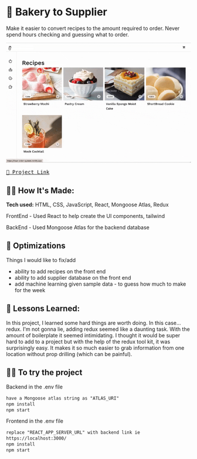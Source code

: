 # 🎂 Bakery to Supplier

Make it easier to convert recipes to the amount required to order.
Never spend hours checking and guessing what to order. 



[![](FlourBakery.gif)](https://flour-order-system.netlify.app/)


[
<kbd>
 🎂 Project Link
</kbd>](https://flour-order-system.netlify.app/)




## 👩‍💻 How It's Made:

**Tech used:** HTML, CSS, JavaScript, React, Mongoose Atlas, Redux

FrontEnd - Used React to help create the UI components, tailwind

BackEnd - Used Mongoose Atlas for the backend database


## 🏸 Optimizations

Things I would like to fix/add
- ability to add recipes on the front end
- ability to add supplier database on the front end
- add machine learning given sample data - to guess how much to make for the week



## 📝 Lessons Learned:

In this project, I learned some hard things are worth doing.
In this case... redux. I'm not gonna lie, adding redux seemed like a daunting task. With the amount of boilerplate it seemed intimidating. 
I thought it would be super hard to add to a project but with the help of the redux tool kit, it was surprisingly easy. 
It makes it so much easier to grab information from one location without prop drilling (which can be painful). 


## 👩‍💻 To try the project

Backend
in the .env file 
```
have a Mongoose atlas string as "ATLAS_URI"
npm install 
npm start
```

Frontend
in the .env file
```
replace "REACT_APP_SERVER_URL" with backend link ie https://localhost:3000/
npm install 
npm start
```



